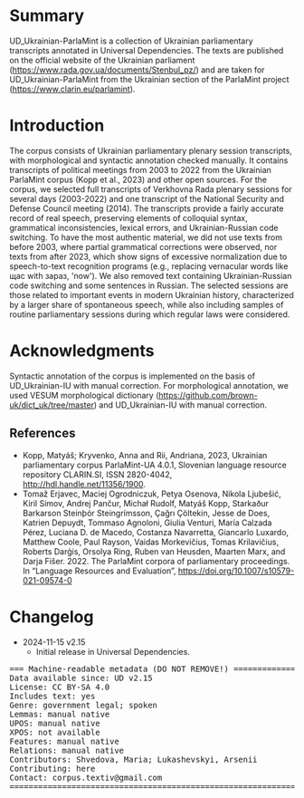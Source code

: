 # Summary

UD_Ukrainian-ParlaMint is a collection of Ukrainian parliamentary transcripts annotated in Universal Dependencies. The texts are published on the official website of the Ukrainian parliament (https://www.rada.gov.ua/documents/Stenbul_pz/) and are taken for UD_Ukrainian-ParlaMint from the Ukrainian section of the ParlaMint project (https://www.clarin.eu/parlamint).


# Introduction

The corpus consists of Ukrainian parliamentary plenary session transcripts, with morphological and syntactic annotation checked manually. It contains transcripts of political meetings from 2003 to 2022 from the Ukrainian ParlaMint corpus (Kopp et al., 2023) and other open sources. 
For the corpus, we selected full transcripts of Verkhovna Rada plenary sessions for several days (2003-2022) and one transcript of the National Security and Defense Council meeting (2014). The transcripts provide a fairly accurate record of real speech, preserving elements of colloquial syntax, grammatical inconsistencies, lexical errors, and Ukrainian-Russian code switching. To have the most authentic material, we did not use texts from before 2003, where partial grammatical corrections were observed, nor texts from after 2023, which show signs of excessive normalization due to speech-to-text recognition programs (e.g., replacing vernacular words like щас with зараз, 'now'). We also removed text containing Ukrainian-Russian code switching and some sentences in Russian. The selected sessions are those related to important events in modern Ukrainian history, characterized by a larger share of spontaneous speech, while also including samples of routine parliamentary sessions during which regular laws were considered.
 

# Acknowledgments

Syntactic annotation of the corpus is implemented on the basis of UD_Ukrainian-IU with manual correction. For morphological annotation, we used VESUM morphological dictionary (https://github.com/brown-uk/dict_uk/tree/master) and UD_Ukrainian-IU with manual correction.

## References

* Kopp, Matyáš; Kryvenko, Anna and Rii, Andriana, 2023, Ukrainian parliamentary corpus ParlaMint-UA 4.0.1, Slovenian language resource repository CLARIN.SI, ISSN 2820-4042, http://hdl.handle.net/11356/1900.
* Tomaž Erjavec, Maciej Ogrodniczuk, Petya Osenova, Nikola Ljubešić, Kiril Simov, Andrej Pančur, Michał Rudolf, Matyáš Kopp, Starkaður Barkarson Steinþór Steingrímsson, Çağrı Çöltekin, Jesse de Does, Katrien Depuydt, Tommaso Agnoloni, Giulia Venturi, María Calzada Pérez, Luciana D. de Macedo, Costanza Navarretta, Giancarlo Luxardo, Matthew Coole, Paul Rayson, Vaidas Morkevičius, Tomas Krilavičius, Roberts Darģis, Orsolya Ring, Ruben van Heusden, Maarten Marx, and Darja Fišer. 2022. The ParlaMint corpora of parliamentary proceedings. In “Language Resources and Evaluation”, https://doi.org/10.1007/s10579-021-09574-0


# Changelog

* 2024-11-15 v2.15
  * Initial release in Universal Dependencies.


<pre>
=== Machine-readable metadata (DO NOT REMOVE!) ================================
Data available since: UD v2.15
License: CC BY-SA 4.0
Includes text: yes
Genre: government legal; spoken
Lemmas: manual native
UPOS: manual native
XPOS: not available
Features: manual native
Relations: manual native
Contributors: Shvedova, Maria; Lukashevskyi, Arsenii
Contributing: here
Contact: corpus.textiv@gmail.com
===============================================================================
</pre>
